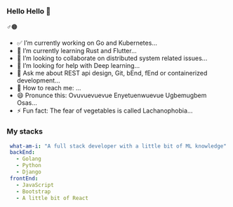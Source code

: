### Hello Hello 👋

 ♂🟤

- ✅ I’m currently working on Go and Kubernetes...
- 🌱 I’m currently learning Rust and Flutter...
- 👯 I’m looking to collaborate on distributed system related issues...
- 🤔 I’m looking for help with Deep learning...
- 💬 Ask me about REST api design, Git, bEnd, fEnd or containerized development...
- 📇 How to reach me: ...
- 😄 Pronunce this: Ovuvuevuevue Enyetuenwuevue Ugbemugbem Osas...
- ⚡ Fun fact: The fear of vegetables is called Lachanophobia...

### My stacks

```yaml
 what-am-i: "A full stack developer with a little bit of ML knowledge"
 backEnd: 
   - Golang
   - Python
   - Django
 frontEnd: 
   - JavaScript
   - Bootstrap
   - A little bit of React
```

